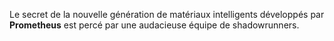﻿Le secret de la nouvelle génération de matériaux intelligents développés par **Prometheus** est percé par une audacieuse équipe de shadowrunners.